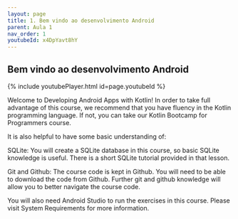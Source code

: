 ```yaml
---
layout: page
title: 1. Bem vindo ao desenvolvimento Android
parent: Aula 1
nav_order: 1
youtubeId: x4DpYavt8hY
---
```


## Bem vindo ao desenvolvimento Android

{% include youtubePlayer.html id=page.youtubeId %}


Welcome to Developing Android Apps with Kotlin!
In order to take full advantage of this course, we recommend that you have fluency in the Kotlin programming language. If not, you can take our Kotlin Bootcamp for Programmers course.

It is also helpful to have some basic understanding of:

SQLite: You will create a SQLite database in this course, so basic SQLite knowledge is useful. There is a short SQLite tutorial provided in that lesson.

Git and Github: The course code is kept in Github. You will need to be able to download the code from Github. Further git and github knowledge will allow you to better navigate the course code.

You will also need Android Studio to run the exercises in this course. Please visit System Requirements for more information.
